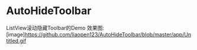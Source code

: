# AutoHideToolbar
ListView滚动隐藏Toolbar的Demo
效果图:
[image]https://github.com/liaopen123/AutoHideToolbar/blob/master/app/Untitled.gif
